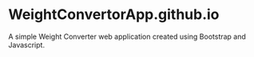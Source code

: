 # WeightConvertorApp.github.io


A simple Weight Converter web application created using Bootstrap and Javascript.
